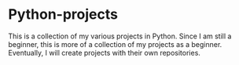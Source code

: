 # Python-projects
This is a collection of my various projects in Python. Since I am still a beginner, this is more of a collection of my projects as a beginner. Eventually, I will create projects with their own repositories. 
